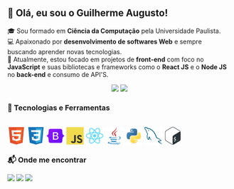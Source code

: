 ## 👋 Olá, eu sou o Guilherme Augusto!  

🎓 Sou formado em **Ciência da Computação** pela Universidade Paulista.  
💻 Apaixonado por **desenvolvimento de softwares Web** e sempre buscando aprender novas tecnologias.  
🚀 Atualmente, estou focado em projetos de **front-end** com foco no **JavaScript** e suas bibliotecas e frameworks como o **React JS** e o **Node JS** no **back-end** e consumo de API'S.  

<div align="center">

<img src="https://github-profile-summary-cards.vercel.app/api/cards/profile-details?username=Guilherme-Sbizero&theme=cobalt" /> 

<img height="210em" src="https://github-readme-stats.vercel.app/api/top-langs/?username=Guilherme-Sbizero&layout=compact&langs_count=8&theme=cobalt"/>

</div>


### 🚀 Tecnologias e Ferramentas  

<div style="display: inline_block"><br>
  <img align="center" alt="Gui-HTML" height="40" width="40" src="https://raw.githubusercontent.com/devicons/devicon/master/icons/html5/html5-original.svg">
  <img align="center" alt="Gui-CSS" height="40" width="40" src="https://raw.githubusercontent.com/devicons/devicon/master/icons/css3/css3-original.svg">
  <img align="center" alt="Gui-Bootstrap" height="40" width="40" src="https://raw.githubusercontent.com/devicons/devicon/master/icons/bootstrap/bootstrap-original.svg">
  <img align="center" alt="Gui-JS" height="40" width="40" src="https://raw.githubusercontent.com/devicons/devicon/master/icons/javascript/javascript-original.svg">
  <img align="center" alt="Gui-React" height="40" width="40" src="https://raw.githubusercontent.com/devicons/devicon/master/icons/react/react-original.svg">
  <img align="center" alt="Gui-Java" height="40" width="40" src="https://raw.githubusercontent.com/devicons/devicon/master/icons/java/java-original.svg">
  <img align="center" alt="Gui-Python" height="40" width="40" src="https://raw.githubusercontent.com/devicons/devicon/master/icons/python/python-original.svg">
  <img align="center" alt="Gui-MySQL" height="40" width="40" src="https://raw.githubusercontent.com/devicons/devicon/master/icons/mysql/mysql-original.svg">
  <img align="center" alt="Gui-Bash" height="40" width="40" src="https://raw.githubusercontent.com/devicons/devicon/master/icons/bash/bash-original.svg">
</div>

### 📬 Onde me encontrar  

<a href="https://instagram.com/guilherme_sbizero" target="_blank"><img src="https://img.shields.io/badge/-Instagram-%23E4405F?style=for-the-badge&logo=instagram&logoColor=white"></a>
<a href="mailto:guilhermesbizero@gmail.com"><img src="https://img.shields.io/badge/-Gmail-%23333?style=for-the-badge&logo=gmail&logoColor=white"></a>
<a href="https://www.linkedin.com/in/guilherme-augusto-sbizero-correa-45875016a" target="_blank"><img src="https://img.shields.io/badge/-LinkedIn-%230077B5?style=for-the-badge&logo=linkedin&logoColor=white"></a>
